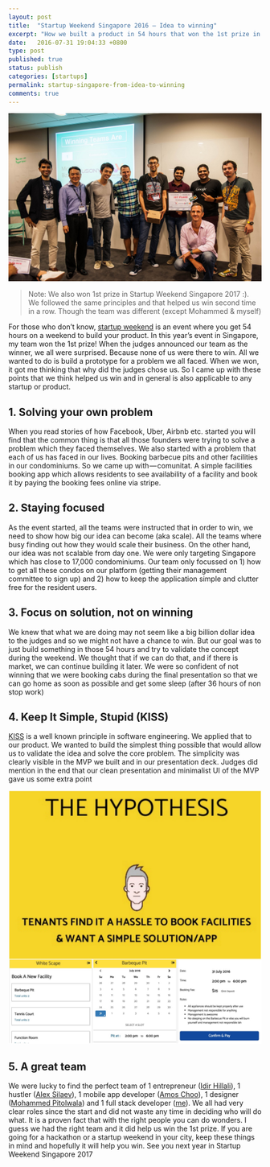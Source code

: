 ```yaml
---
layout: post
title:  "Startup Weekend Singapore 2016 — Idea to winning"
excerpt: "How we built a product in 54 hours that won the 1st prize in Startup Weekend Singapore 2016"
date:   2016-07-31 19:04:33 +0800
type: post
published: true
status: publish
categories: [startups]
permalink: startup-singapore-from-idea-to-winning
comments: true
---
```


![winning-team](/assets/post-images/20160731/cover.jpeg)

> Note: We also won 1st prize in Startup Weekend Singapore 2017 :). We followed the same principles and that helped us win second time in a row. Though the team was different (except Mohammed & myself)

For those who don’t know, [startup weekend](https://startupweekend.org/) is an event where you get 54 hours on a weekend to build your product. In this year’s event in Singapore, my team won the 1st prize! When the judges announced our team as the winner, we all were surprised. Because none of us were there to win. All we wanted to do is build a prototype for a problem we all faced. When we won, it got me thinking that why did the judges chose us. So I came up with these points that we think helped us win and in general is also applicable to any startup or product.

## 1. Solving your own problem
When you read stories of how Facebook, Uber, Airbnb etc. started you will find that the common thing is that all those founders were trying to solve a problem which they faced themselves. We also started with a problem that each of us has faced in our lives. Booking barbecue pits and other facilities in our condominiums. So we came up with — comunitat. A simple facilities booking app which allows residents to see availability of a facility and book it by paying the booking fees online via stripe.

## 2. Staying focused
As the event started, all the teams were instructed that in order to win, we need to show how big our idea can become (aka scale). All the teams where busy finding out how they would scale their business. On the other hand, our idea was not scalable from day one. We were only targeting Singapore which has close to 17,000 condominiums. Our team only focussed on 1) how to get all these condos on our platform (getting their management committee to sign up) and 2) how to keep the application simple and clutter free for the resident users.

## 3. Focus on solution, not on winning
We knew that what we are doing may not seem like a big billion dollar idea to the judges and so we might not have a chance to win. But our goal was to just build something in those 54 hours and try to validate the concept during the weekend. We thought that if we can do that, and if there is market, we can continue building it later. We were so confident of not winning that we were booking cabs during the final presentation so that we can go home as soon as possible and get some sleep (after 36 hours of non stop work)

## 4. Keep It Simple, Stupid (KISS)
[KISS](https://en.wikipedia.org/wiki/KISS_principle) is a well known principle in software engineering. We applied that to our product. We wanted to build the simplest thing possible that would allow us to validate the idea and solve the core problem. The simplicity was clearly visible in the MVP we built and in our presentation deck. Judges did mention in the end that our clean presentation and minimalist UI of the MVP gave us some extra point

![product](/assets/post-images/20160731/product.jpeg)

## 5. A great team
We were lucky to find the perfect team of 1 entrepreneur ([Idir Hillali](https://www.linkedin.com/in/idirh/)), 1 hustler ([Alex Silaev](https://www.linkedin.com/in/alexsilaev/)), 1 mobile app developer ([Amos Choo](https://www.linkedin.com/in/amos-choo-82baa9b1/)), 1 designer ([Mohammed Pitolwala](https://www.linkedin.com/in/mohammedsp/)) and 1 full stack developer ([me](https://www.linkedin.com/in/tahernd)). We all had very clear roles since the start and did not waste any time in deciding who will do what. It is a proven fact that with the right people you can do wonders. I guess we had the right team and it did help us win the 1st prize.
If you are going for a hackathon or a startup weekend in your city, keep these things in mind and hopefully it will help you win. See you next year in Startup Weekend Singapore 2017
